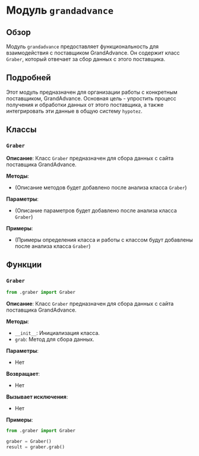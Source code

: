 # Модуль `grandadvance`

## Обзор

Модуль `grandadvance` предоставляет функциональность для взаимодействия с поставщиком GrandAdvance. Он содержит класс `Graber`, который отвечает за сбор данных с этого поставщика.

## Подробней

Этот модуль предназначен для организации работы с конкретным поставщиком, GrandAdvance.  Основная цель - упростить процесс получения и обработки данных от этого поставщика, а также интегрировать эти данные в общую систему `hypotez`.

## Классы

### `Graber`

**Описание**: Класс `Graber` предназначен для сбора данных с сайта поставщика GrandAdvance.

**Методы**:
- (Описание методов будет добавлено после анализа класса `Graber`)

**Параметры**:
- (Описание параметров будет добавлено после анализа класса `Graber`)

**Примеры**:
- (Примеры определения класса и работы с классом будут добавлены после анализа класса `Graber`)

## Функции

### `Graber`

```python
from .graber import Graber
```

**Описание**: Класс `Graber` предназначен для сбора данных с сайта поставщика GrandAdvance.

**Методы**:
- `__init__`: Инициализация класса.
- `grab`: Метод для сбора данных.

**Параметры**:
- Нет

**Возвращает**:
- Нет

**Вызывает исключения**:
- Нет

**Примеры**:
```python
from .graber import Graber

graber = Graber()
result = graber.grab()
```